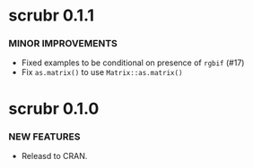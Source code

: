 scrubr 0.1.1
============

### MINOR IMPROVEMENTS

* Fixed examples to be conditional on presence of `rgbif` (#17)
* Fix `as.matrix()` to use `Matrix::as.matrix()`

scrubr 0.1.0
============

### NEW FEATURES

* Releasd to CRAN.
